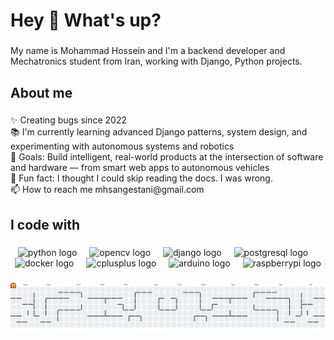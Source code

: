 <h1 align="left">Hey 👋 What's up?</h1>

###

<p align="left">My name is Mohammad Hossein and I'm a backend developer and Mechatronics student from Iran, working with Django, Python projects.</p>

###

<h2 align="left">About me</h2>

###

<p align="left">✨ Creating bugs since 2022  <br>📚 I'm currently learning advanced Django patterns, system design, and experimenting with autonomous systems and robotics  <br>🎯 Goals: Build intelligent, real-world products at the intersection of software and hardware — from smart web apps to autonomous vehicles  <br>🎲 Fun fact: I thought I could skip reading the docs. I was wrong.<br>📫 How to reach me mhsangestani@gmail.com</p>

###

<h2 align="left">I code with</h2>

###

<div align="center">
  <img src="https://skillicons.dev/icons?i=py" height="40" alt="python logo"  />
  <img width="12" />
  <img src="https://cdn.jsdelivr.net/gh/devicons/devicon/icons/opencv/opencv-original.svg" height="40" alt="opencv logo"  />
  <img width="12" />
  <img src="https://skillicons.dev/icons?i=django" height="40" alt="django logo"  />
  <img width="12" />
  <img src="https://skillicons.dev/icons?i=postgres" height="40" alt="postgresql logo"  />
  <img width="12" />
  <img src="https://skillicons.dev/icons?i=docker" height="40" alt="docker logo"  />
  <img width="12" />
  <img src="https://skillicons.dev/icons?i=cpp" height="40" alt="cplusplus logo"  />
  <img width="12" />
  <img src="https://skillicons.dev/icons?i=arduino" height="40" alt="arduino logo"  />
  <img width="12" />
  <img src="https://skillicons.dev/icons?i=raspberrypi" height="40" alt="raspberrypi logo"  />
</div>

###

<picture>
  <source media="(prefers-color-scheme: dark)" srcset="https://raw.githubusercontent.com/mhsangestani/mhsangestani/output/pacman-contribution-graph-dark.svg">
  <source media="(prefers-color-scheme: light)" srcset="https://raw.githubusercontent.com/mhsangestani/mhsangestani/output/pacman-contribution-graph.svg">
  <img alt="pacman contribution graph" src="https://raw.githubusercontent.com/mhsangestani/mhsangestani/output/pacman-contribution-graph.svg">
</picture>

###